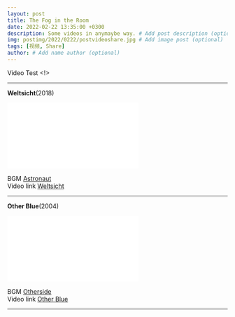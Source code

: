 ```yaml
---
layout: post
title: The Fog in the Room
date: 2022-02-22 13:35:00 +0300
description: Some videos in anymaybe way. # Add post description (optional)
img: postimg/2022/0222/postvideoshare.jpg # Add image post (optional)
tags: [视频, Share]
author: # Add name author (optional)
---
```


Video Test <!>

***

**Weltsicht**(2018)

<p class="video"><iframe src="//amvnews.ru/index.php?go=Files&file=embed&id=9851" frameborder="0" allowfullscreen></iframe></p>

BGM [ Astronaut ](https://music.163.com/#/song?id=34528909)  
Video link [ Weltsicht ](https://amvnews.ru/index.php?go=Files&file=embed&id=9851)

***

**Other Blue**(2004)

<p class="video"><iframe src="//amvnews.ru/index.php?go=Files&file=embed&id=5452" frameborder="0" allowfullscreen></iframe></p>

BGM [ Otherside ](https://music.163.com/#/song?id=1869708)  
Video link [ Other Blue ](https://amvnews.ru/index.php?go=Files&file=embed&id=5452)
  


***
